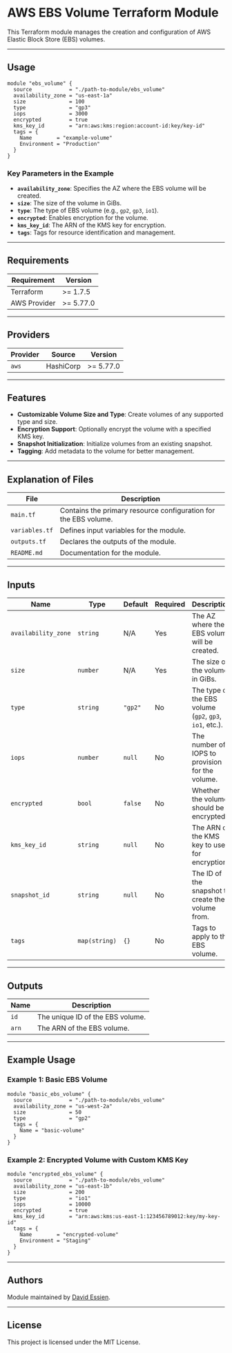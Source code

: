 # AWS EBS Volume Terraform Module

This Terraform module manages the creation and configuration of AWS Elastic Block Store (EBS) volumes.

---

## **Usage**

```hcl
module "ebs_volume" {
  source            = "./path-to-module/ebs_volume"
  availability_zone = "us-east-1a"
  size              = 100
  type              = "gp3"
  iops              = 3000
  encrypted         = true
  kms_key_id        = "arn:aws:kms:region:account-id:key/key-id"
  tags = {
    Name        = "example-volume"
    Environment = "Production"
  }
}
```

### Key Parameters in the Example

- **`availability_zone`**: Specifies the AZ where the EBS volume will be created.
- **`size`**: The size of the volume in GiBs.
- **`type`**: The type of EBS volume (e.g., `gp2`, `gp3`, `io1`).
- **`encrypted`**: Enables encryption for the volume.
- **`kms_key_id`**: The ARN of the KMS key for encryption.
- **`tags`**: Tags for resource identification and management.

---

## **Requirements**

| Requirement  | Version   |
| ------------ | --------- |
| Terraform    | >= 1.7.5  |
| AWS Provider | >= 5.77.0 |

---

## **Providers**

| Provider | Source    | Version   |
| -------- | --------- | --------- |
| `aws`    | HashiCorp | >= 5.77.0 |

---

## **Features**

- **Customizable Volume Size and Type**: Create volumes of any supported type and size.
- **Encryption Support**: Optionally encrypt the volume with a specified KMS key.
- **Snapshot Initialization**: Initialize volumes from an existing snapshot.
- **Tagging**: Add metadata to the volume for better management.

---

## **Explanation of Files**

| File           | Description                                                     |
| -------------- | --------------------------------------------------------------- |
| `main.tf`      | Contains the primary resource configuration for the EBS volume. |
| `variables.tf` | Defines input variables for the module.                         |
| `outputs.tf`   | Declares the outputs of the module.                             |
| `README.md`    | Documentation for the module.                                   |

---

## **Inputs**

| Name                | Type          | Default | Required | Description                                             |
| ------------------- | ------------- | ------- | -------- | ------------------------------------------------------- |
| `availability_zone` | `string`      | N/A     | Yes      | The AZ where the EBS volume will be created.            |
| `size`              | `number`      | N/A     | Yes      | The size of the volume in GiBs.                         |
| `type`              | `string`      | `"gp2"` | No       | The type of the EBS volume (`gp2`, `gp3`, `io1`, etc.). |
| `iops`              | `number`      | `null`  | No       | The number of IOPS to provision for the volume.         |
| `encrypted`         | `bool`        | `false` | No       | Whether the volume should be encrypted.                 |
| `kms_key_id`        | `string`      | `null`  | No       | The ARN of the KMS key to use for encryption.           |
| `snapshot_id`       | `string`      | `null`  | No       | The ID of the snapshot to create the volume from.       |
| `tags`              | `map(string)` | `{}`    | No       | Tags to apply to the EBS volume.                        |

---

## **Outputs**

| Name  | Description                      |
| ----- | -------------------------------- |
| `id`  | The unique ID of the EBS volume. |
| `arn` | The ARN of the EBS volume.       |

---

## **Example Usage**

### Example 1: Basic EBS Volume

```hcl
module "basic_ebs_volume" {
  source            = "./path-to-module/ebs_volume"
  availability_zone = "us-west-2a"
  size              = 50
  type              = "gp2"
  tags = {
    Name = "basic-volume"
  }
}
```

### Example 2: Encrypted Volume with Custom KMS Key

```hcl
module "encrypted_ebs_volume" {
  source            = "./path-to-module/ebs_volume"
  availability_zone = "us-east-1b"
  size              = 200
  type              = "io1"
  iops              = 10000
  encrypted         = true
  kms_key_id        = "arn:aws:kms:us-east-1:123456789012:key/my-key-id"
  tags = {
    Name        = "encrypted-volume"
    Environment = "Staging"
  }
}
```

---

## **Authors**

Module maintained by [David Essien](https://davidessien.com).

---

## **License**

This project is licensed under the MIT License.
